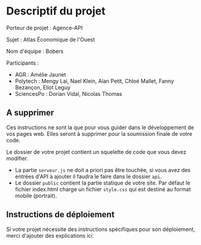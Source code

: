 # Descriptif du projet

Porteur de projet : Agence-API

Sujet : Atlas Économique de l'Ouest

Nom d'équipe : Bobers

Participants : 

- AGR : Amélie Jaunet
- Polytech :  Mengy Lai, Nael Klein, Alan Petit, Chloé Mallet, Fanny Bezançon, Eliot Leguy
- SciencesPo : Dorian Vidal, Nicolas Thomas



## A supprimer

Ces instructions ne sont la que pour vous guider dans le développement de vos pages web. Elles seront à supprimer pour la soumission finale de votre code.

Le dossier de votre projet contient un squelette de code que vous devez modifier. 

- La partie `serveur.js`  ne doit a priori pas être touchée, si vous avez des entrées d'API à ajouter il faudra le faire dans le dossier `api`.
- Le dossier `public`  contient la partie statique de votre site. Par défaut le fichier index.html charge un fichier `style.css` qui est destiné au format mobile (portrait).


## Instructions de déploiement

Si votre projet nécessite des instructions spécifiques pour son déploiement, merci d'ajouter des explications ici.
